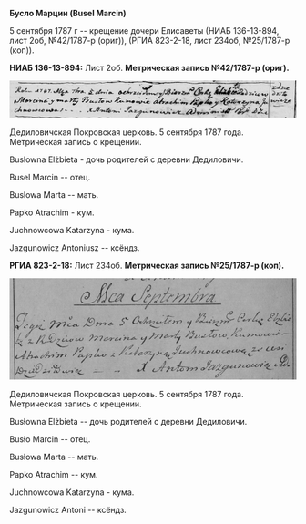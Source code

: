 **Бусло Марцин (Busel Marcin)**

5 сентября 1787 г -- крещение дочери Елисаветы (НИАБ 136-13-894, лист
2об, №42/1787-р (ориг)), (РГИА 823-2-18, лист 234об, №25/1787-р (коп)).

**НИАБ 136-13-894:** Лист 2об. **Метрическая запись №42/1787-р (ориг).**

![](./media/02d5f8480b5fdf3155a76b5a92d6d885f61f4593.png)

Дедиловичская Покровская церковь. 5 сентября 1787 года. Метрическая
запись о крещении.

Buslowna Elżbieta - дочь родителей с деревни Дедиловичи.

Busel Marcin -- отец.

Buslowa Marta -- мать.

Papko Atrachim - кум.

Juchnowcowa Katarzyna - кума.

Jazgunowicz Antoniusz -- ксёндз.

**РГИА 823-2-18:** Лист 234об. **Метрическая запись №25/1787-р (коп).**

![](./media/de520def4a1199215e6ce9e15fc0ad1dd9caf4c9.png)

Дедиловичская Покровская церковь. 5 сентября 1787 года. Метрическая
запись о крещении.

Busłowna Elżbieta -- дочь родителей с деревни Дедиловичи.

Busło Marcin -- отец.

Busłowa Marta -- мать.

Papko Atrachim -- кум.

Juchnowcowa Katarzyna - кума.

Jazgunowicz Antoni -- ксёндз.
